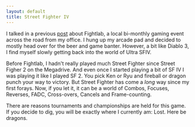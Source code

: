 ```yaml
---
layout: default
title: Street Fighter IV
---
```


I talked in a previous [post](http://gablaxian.com/2015-04-08-fightlab.html) about Fightlab, a local bi-monthly gaming event across the road from my office. I hung up my arcade pad and decided to mostly head over for the beer and game banter. However, a bit like Diablo 3, I find myself slowly getting back into the world of Ultra SFIV.

Before Fightlab, I hadn't really played much Street Fighter since Street Figher 2 on the Megadrive. And even once I started playing a bit of SF IV I was playing it like I played SF 2. You pick Ken or Ryu and fireball or dragon punch your way to victory. But Street Fighter has come a _long_ way since my first forays. Now, if you let it, it can be a world of Combos, Focuses, Reverses, FADC, Cross-overs, Cancels and Frame-counting.

There are reasons tournaments and championships are held for this game. If you decide to dig, you will be exactly where I currently am: Lost. Here be dragons.
